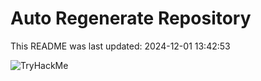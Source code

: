 # Auto Regenerate Repository

This README was last updated: 2024-12-01 13:42:53

 ![TryHackMe](https://tryhackme.com/badge/533634)
